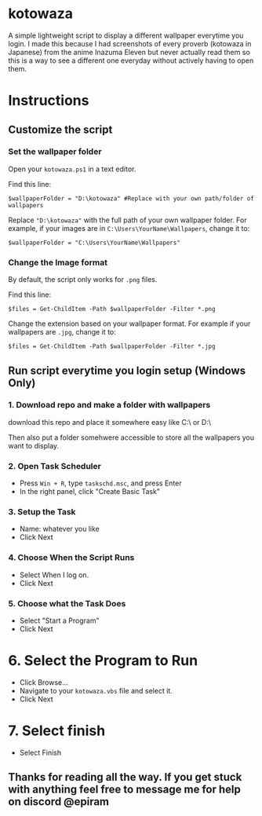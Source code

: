 # kotowaza
A simple lightweight script to display a different wallpaper everytime you login. I made this because I had screenshots of every proverb (kotowaza in Japanese) from the anime Inazuma Eleven but never actually read them so this is a way to see a different one everyday without actively having to open them.

# Instructions

## Customize the script

### Set the wallpaper folder

Open your `kotowaza.ps1` in a text editor.

Find this line:
```
$wallpaperFolder = "D:\kotowaza" #Replace with your own path/folder of wallpapers
```

Replace `"D:\kotowaza"` with the full path of your own wallpaper folder.
For example, if your images are in `C:\Users\YourName\Wallpapers`, change it to:

```
$wallpaperFolder = "C:\Users\YourName\Wallpapers"
```

### Change the Image format

By default, the script only works for `.png` files.

Find this line:
```
$files = Get-ChildItem -Path $wallpaperFolder -Filter *.png
```

Change the extension based on your wallpaper format. For example if your wallpapers are `.jpg`, change it to:
```
$files = Get-ChildItem -Path $wallpaperFolder -Filter *.jpg
```

## Run script everytime you login setup (Windows Only)

### 1. Download repo and make a folder with wallpapers

download this repo and place it somewhere easy like C:\ or D:\

Then also put a folder somehwere accessible to store all the wallpapers you want to display.

### 2. Open Task Scheduler
- Press `Win + R`, type `taskschd.msc`, and press Enter
- In the right panel, click "Create Basic Task"

### 3. Setup the Task
- Name: whatever you like
- Click Next

### 4. Choose When the Script Runs
- Select When I log on.
- Click Next

### 5. Choose what the Task Does
- Select "Start a Program"
- Click Next

# 6. Select the Program to Run
- Click Browse...
- Navigate to your `kotowaza.vbs` file and select it.
- Click Next

# 7. Select finish
- Select Finish

## Thanks for reading all the way. If you get stuck with anything feel free to message me for help on discord @epiram